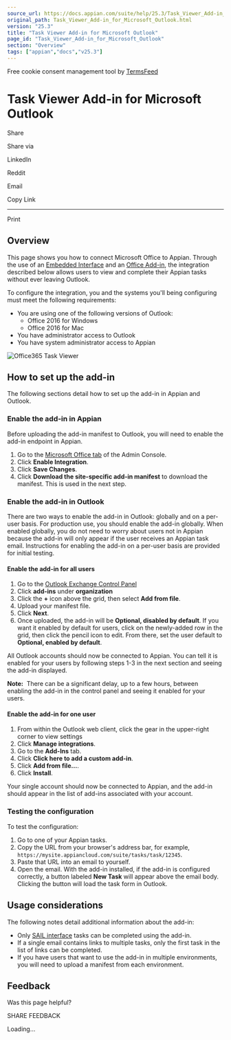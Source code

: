```yaml
---
source_url: https://docs.appian.com/suite/help/25.3/Task_Viewer_Add-in_for_Microsoft_Outlook.html
original_path: Task_Viewer_Add-in_for_Microsoft_Outlook.html
version: "25.3"
title: "Task Viewer Add-in for Microsoft Outlook"
page_id: "Task_Viewer_Add-in_for_Microsoft_Outlook"
section: "Overview"
tags: ["appian","docs","v25.3"]
---
```



Free cookie consent management tool by [TermsFeed](https://www.termsfeed.com/)

# Task Viewer Add-in for Microsoft Outlook

Share

Share via

LinkedIn

Reddit

Email

Copy Link

* * *

Print

## Overview

This page shows you how to connect Microsoft Office to Appian. Through the use of an [Embedded Interface](Embedded_Interfaces.html) and an [Office Add-in](https://docs.microsoft.com/en-us/office/dev/add-ins/outlook/), the integration described below allows users to view and complete their Appian tasks without ever leaving Outlook.

To configure the integration, you and the systems you'll being configuring must meet the following requirements:

-   You are using one of the following versions of Outlook:
    -   Office 2016 for Windows
    -   Office 2016 for Mac
-   You have administrator access to Outlook
-   You have system administrator access to Appian

![Office365 Task Viewer](images/Office365_TaskViewer.png)

## How to set up the add-in

The following sections detail how to set up the add-in in Appian and Outlook.

### Enable the add-in in Appian

Before uploading the add-in manifest to Outlook, you will need to enable the add-in endpoint in Appian.

1.  Go to the [Microsoft Office tab](Appian_Administration_Console.html#microsoft-office) of the Admin Console.
2.  Click **Enable Integration**.
3.  Click **Save Changes**.
4.  Click **Download the site-specific add-in manifest** to download the manifest. This is used in the next step.

### Enable the add-in in Outlook

There are two ways to enable the add-in in Outlook: globally and on a per-user basis. For production use, you should enable the add-in globally. When enabled globally, you do not need to worry about users not in Appian because the add-in will only appear if the user receives an Appian task email. Instructions for enabling the add-in on a per-user basis are provided for initial testing.

#### Enable the add-in for all users

1.  Go to the [Outlook Exchange Control Panel](https://outlook.office365.com/ecp/)
2.  Click **add-ins** under **organization**
3.  Click the **+** icon above the grid, then select **Add from file**.
4.  Upload your manifest file.
5.  Click **Next**.
6.  Once uploaded, the add-in will be **Optional, disabled by default**. If you want it enabled by default for users, click on the newly-added row in the grid, then click the pencil icon to edit. From there, set the user default to **Optional, enabled by default**.

All Outlook accounts should now be connected to Appian. You can tell it is enabled for your users by following steps 1-3 in the next section and seeing the add-in displayed.

**Note:**  There can be a significant delay, up to a few hours, between enabling the add-in in the control panel and seeing it enabled for your users.

#### Enable the add-in for one user

1.  From within the Outlook web client, click the gear in the upper-right corner to view settings
2.  Click **Manage integrations**.
3.  Go to the **Add-Ins** tab.
4.  Click **Click here to add a custom add-in**.
5.  Click **Add from file…**.
6.  Click **Install**.

Your single account should now be connected to Appian, and the add-in should appear in the list of add-ins associated with your account.

### Testing the configuration

To test the configuration:

1.  Go to one of your Appian tasks.
2.  Copy the URL from your browser's address bar, for example, `https://mysite.appiancloud.com/suite/tasks/task/12345`.
3.  Paste that URL into an email to yourself.
4.  Open the email. With the add-in installed, if the add-in is configured correctly, a button labeled **New Task** will appear above the email body. Clicking the button will load the task form in Outlook.

## Usage considerations

The following notes detail additional information about the add-in:

-   Only [SAIL interface](SAIL_Design.html) tasks can be completed using the add-in.
-   If a single email contains links to multiple tasks, only the first task in the list of links can be completed.
-   If you have users that want to use the add-in in multiple environments, you will need to upload a manifest from each environment.

## Feedback

Was this page helpful?

SHARE FEEDBACK

Loading...